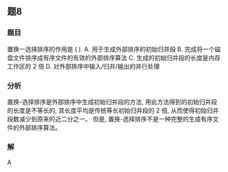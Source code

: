 ## 题8
### 题目
置换一选择排序的作用是 ( ).
A. 用于生成外部排序的初始归并段
B. 完成将一个磁盘文件排序成有序文件的有效的外部排序算法
C. 生成的初始归并段的长度是内存工作区的 2 倍
D. 对外部排序中输入/归并/输出的并行处理
### 分析
置换-选择排序是外部排序中生成初始归并段的方法, 用此方法得到的初始归并段的长度是不等长的, 其长度平均是传统等长初始归并段的 2 倍, 从而使得初始归并段数减少到原来的近二分之一。
但是, 置换-选择排序不是一种完整的生成有序文件的外部排序算法。
### 解
A